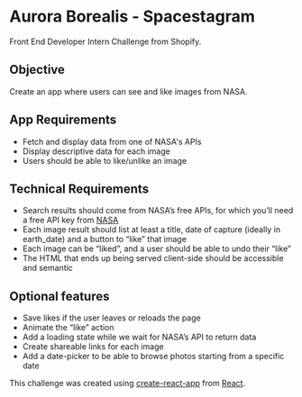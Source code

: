 # Aurora Borealis - Spacestagram

Front End Developer Intern Challenge from Shopify.

## Objective

Create an app where users can see and like images from NASA.

## App Requirements

- Fetch and display data from one of NASA's APIs
- Display descriptive data for each image
- Users should be able to like/unlike an image

## Technical Requirements

- Search results should come from NASA’s free APIs, for which you’ll need a free API key from [NASA](https://api.nasa.gov)
- Each image result should list at least a title, date of capture (ideally in earth_date) and a button to “like” that image
- Each image can be “liked”, and a user should be able to undo their “like”
- The HTML that ends up being served client-side should be accessible and semantic

## Optional features

- Save likes if the user leaves or reloads the page
- Animate the “like” action
- Add a loading state while we wait for NASA’s API to return data
- Create shareable links for each image
- Add a date-picker to be able to browse photos starting from a specific date

This challenge was created using [create-react-app](https://create-react-app.dev/) from [React](https://www.reactjs.org).
